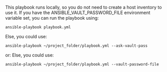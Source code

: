 This playbook runs locally, so you do not need to create a host inventory to use it.
If you have the ANSIBLE_VAULT_PASSWORD_FILE environment variable set, you can run the playbook using:
~~~~
ansible-playbook playbook.yml
~~~~
Else, you could use:
~~~~
ansible-playbook ~/project_folder/playbook.yml --ask-vault-pass
~~~~
or:
Else, you could use:
~~~~
ansible-playbook ~/project_folder/playbook.yml --vault-password-file
~~~~
